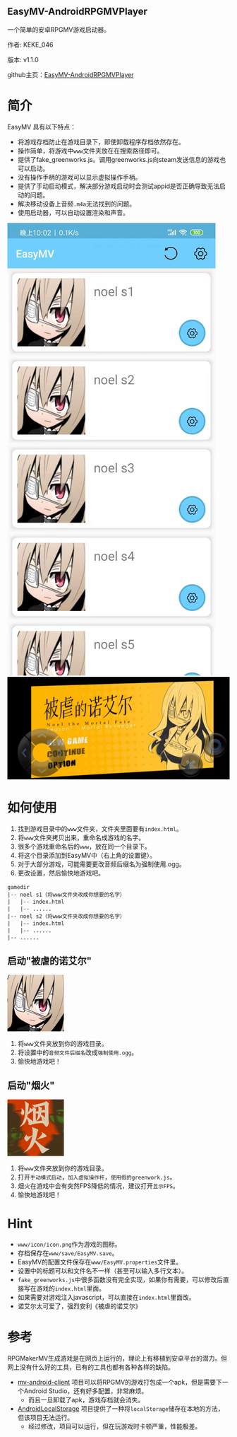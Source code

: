 ## EasyMV-AndroidRPGMVPlayer
一个简单的安卓RPGMV游戏启动器。

作者: KEKE_046

版本: v1.1.0

github主页：[EasyMV-AndroidRPGMVPlayer](https://github.com/KEKE046/EasyMV-AndroidRPGMVPlayer)

# 简介

EasyMV 具有以下特点：
* 将游戏存档防止在游戏目录下，即使卸载程序存档依然存在。
* 操作简单，将游戏中`www`文件夹放在在搜索路径即可。
* 提供了fake_greenworks.js。调用greenworks.js向steam发送信息的游戏也可以启动。
* 没有操作手柄的游戏可以显示虚拟操作手柄。
* 提供了手动启动模式，解决部分游戏启动时会测试appid是否正确导致无法启动的问题。
* 解决移动设备上音频`.m4a`无法找到的问题。
* 使用启动器，可以自动设置渲染和声音。

<img src='fig/app1.jpg'/>
<img src='fig/app2.jpg'/>


# 如何使用

1. 找到游戏目录中的`www`文件夹，文件夹里面要有`index.html`。
2. 将`www`文件夹拷贝出来，重命名成游戏的名字。
3. 很多个游戏重命名后的`www`，放在同一个目录下。
4. 将这个目录添加到EasyMV中（右上角的设置键）。
5. 对于大部分游戏，可能需要更改音频后缀名为强制使用.ogg。
6. 更改设置，然后愉快地游戏吧。
```
gamedir
|-- noel s1（将www文件夹改成你想要的名字）
|   |-- index.html
|   |-- ......
|-- noel s2（将www文件夹改成你想要的名字）
|   |-- index.html
|   |-- ......
|-- ......
```

## 启动"被虐的诺艾尔"
<img src='fig/noel.png'/>

1. 将`www`文件夹放到你的游戏目录。
2. 将设置中的`音频文件后缀名`改成`强制使用.ogg`。
3. 愉快地游戏吧！

## 启动"烟火"
<img src='fig/fireworks.png'/>

1. 将`www`文件夹放到你的游戏目录。
2. 打开`手动模式启动`，`加入虚拟操作杆`，`使用假的greenwork.js`。
3. 烟火在游戏中会有突然FPS降低的情况，建议打开`显示FPS`。
4. 愉快地游戏吧！

# Hint

* `www/icon/icon.png`作为游戏的图标。
* 存档保存在`www/save/EasyMV.save`。
* EasyMV的配置文件保存在`www/EasyMV.properties`文件里。
* 设置中的标题可以和文件名不一样（甚至可以输入多行文本）。
* `fake_greenworks.js`中很多函数没有完全实现，如果你有需要，可以修改后直接写在游戏的`index.html`里面。
* 如果需要对游戏注入javascript，可以直接在`index.html`里面改。
* 诺艾尔太可爱了，强烈安利《被虐的诺艾尔》

# 参考

RPGMakerMV生成游戏是在网页上运行的，理论上有移植到安卓平台的潜力。但网上没有什么好的工具，已有的工具也都有各种各样的缺陷。

* [mv-android-client](https://github.com/AltimitSystems/mv-android-client) 项目可以将RPGMV的游戏打包成一个apk，但是需要下一个Android Studio，还有好多配置，非常麻烦。
  * 而且一旦卸载了apk，游戏存档就会消失。
* [AndroidLocalStorage](https://github.com/didimoo/AndroidLocalStorage) 项目提供了一种将`localStorage`储存在本地的方法，但该项目无法运行。
  * 经过修改，项目可以运行，但在玩游戏时卡顿严重，性能极差。
